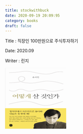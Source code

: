 ```yaml
---
title: stockwithbuck
date: 2020-09-19 20:09:95
category: books
draft: false
---
```



Title : 직장인 100만원으로 주식투자하기

Date: 2020.09

Writer : 린지

<img src="https://github.com/superbderrick/Blog/blob/master/content/blog/Books/logos/howcanwelive.png?raw=true" width="200" height="200" />

